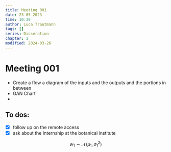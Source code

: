 ```yaml
---
title: Meeting 001
date: 23-05-2023
time: 10:39
author: Luca Trautmann
tags: []
series: Disseration
chapter: 1
modified: 2024-03-26
---
```


# Meeting 001

- Create a flow a diagram of the inputs and the outputs and the portions in between
- GAN Chart 
- 

## To dos:
- [x] follow up on the remote access
- [x] ask about the Internship at the botanical institute

$$
w_1 \sim \mathcal{N}\left(\mu_1, \sigma_1^2\right)
$$
